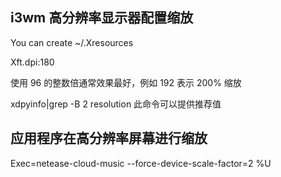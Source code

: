 ## i3wm 高分辨率显示器配置缩放
 
 You can create ~/.Xresources
 
 Xft.dpi:180

使用 96 的整数倍通常效果最好，例如 192 表示 200% 缩放

xdpyinfo|grep -B 2 resolution
此命令可以提供推荐值


## 应用程序在高分辨率屏幕进行缩放

Exec=netease-cloud-music --force-device-scale-factor=2 %U
